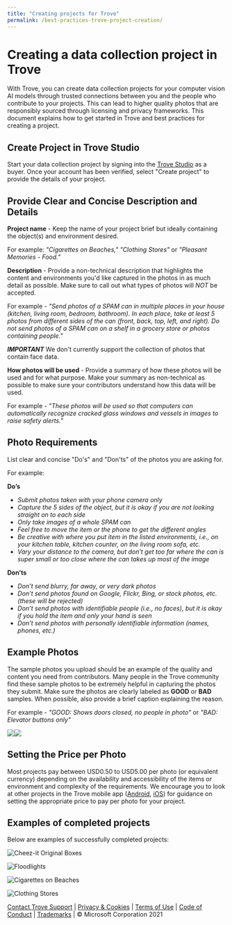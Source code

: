 ```yaml
---
title: "Creating projects for Trove"
permalink: /best-practices-trove-project-creation/
---
```

# Creating a data collection project in Trove

With Trove, you can create data collection projects for your computer vision AI models through trusted connections between you and the people who contribute to your projects.  This can lead to higher quality photos that are responsibly sourced through licensing and privacy frameworks. This document explains how to get started in Trove and best practices for creating a project.

## Create Project in Trove Studio

Start your data collection project by signing into the [Trove Studio](https://trove-studio.microsoft.com/) as a buyer.  Once your account has been verified, select "Create project" to provide the details of your project.

## Provide Clear and Concise Description and Details

**Project name** - Keep the name of your project brief but ideally containing the object(s) and environment desired.

For example: _"Cigarettes on Beaches," "Clothing Stores"_ or _"Pleasant Memories - Food."_

**Description** - Provide a non-technical description that highlights the content and environments you'd like captured in the photos in as much detail as possible.  Make sure to call out what types of photos will _NOT_ be accepted.  

For example - _"Send photos of a SPAM can in multiple places in your house (kitchen, living room, bedroom, bathroom). In each place, take at least 5 photos from different sides of the can (front, back, top, left, and right).  Do not send photos of a SPAM can on a shelf in a grocery store or photos containing people."_ 

_**IMPORTANT**_  We don't currently support the collection of photos that contain face data.

**How photos will be used** - Provide a summary of how these photos will be used and for what purpose.  Make your summary as non-technical as possible to make sure your contributors understand how this data will be used.  

For example - _"These photos will be used so that computers can automatically recognize cracked glass windows and vessels in images to raise safety alerts."_


## Photo Requirements
List clear and concise "Do's" and "Don'ts" of the photos you are asking for.  

For example:

**Do’s**
- _Submit photos taken with your phone camera only_
- _Capture the 5 sides of the object, but it is okay if you are not looking straight on to each side_
- _Only take images of a whole SPAM can_
- _Feel free to move the item or the phone to get the different angles_
- _Be creative with where you put item in the listed environments, i.e., on your kitchen table, kitchen counter, on the living room sofa, etc._
- _Vary your distance to the camera, but don’t get too far where the can is super small or too close where the can takes up most of the image_

**Don’ts**
- _Don’t send blurry, far away, or very dark photos_
- _Don’t send photos found on Google, Flickr, Bing, or stock photos, etc. (these will be rejected)_
- _Don’t send photos with identifiable people (i.e., no faces), but it is okay if you hold the item and only your hand is seen_
- _Don’t send photos with personally identifiable information (names, phones, etc.)_

## Example Photos

The sample photos you upload should be an example of the quality and content you need from contributors.  Many people in the Trove community find these sample photos to be extremely helpful in capturing the photos they submit.  Make sure the photos are clearly labeled as **GOOD** or **BAD** samples.  When possible, also provide a brief caption explaining the reason.

For example - _"GOOD: Shows doors closed, no people in photo"_ or _"BAD: Elevator buttons only"_

![](/Buyer-Sample-Good-1.png)![](/Buyer-Sample-Bad-1.png)

## Setting the Price per Photo

Most projects pay between USD0.50 to USD5.00 per photo (or equivalent currency) depending on the availability and accessibility of the items or environment and complexity of the requirements.  We encourage you to look at other projects in the Trove mobile app ([Android](https://aka.ms/troveandroid), [iOS](https://aka.ms/troveios)) for guidance on setting the appropriate price to pay per photo for your project.

## Examples of completed projects

Below are examples of successfully completed projects:

![Cheez-it Original Boxes](/Cheez-it.png)

![Floodlights](/Floodlights.png)

![Cigarettes on Beaches](/CigsOnBeaches.png)

![Clothing Stores](/Clothing-Stores.png)

[Contact Trove Support](mailto:projecttrovehelp@microsoft.com) | [Privacy & Cookies](https://go.microsoft.com/fwlink/?LinkId=521839) | [Terms of Use](https://aka.ms/trovetermsofuse) | [Code of Conduct](https://aka.ms/trovecommunitystandards) | [Trademarks](https://go.microsoft.com/fwlink/?LinkId=506942) | © Microsoft Corporation 2021
